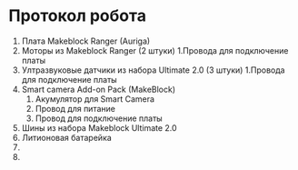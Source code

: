 Протокол робота
===

  1. Плата Makeblock Ranger (Auriga) 
  2. Моторы из Makeblock Ranger (2 штуки)
    1.Провода для подключение платы
  3. Ултразвуковые датчики из набора Ultimate 2.0 (3 штуки)
    1.Провода для подключение платы
  4. Smart camera Add-on Pack (MakeBlock)
     1. Акумулятор для Smart Camera
     2. Провод для питание
     3. Провод для подключение платы
  5. Шины из набора Makeblock Ultimate 2.0
  6. Литионовая батарейка
  7.  
  8. 
